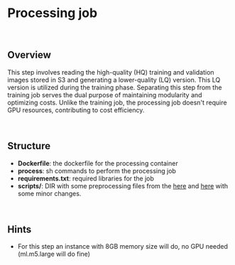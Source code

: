 # Processing job

<br>

## Overview

This step involves reading the high-quality (HQ) training and validation images stored in S3 and generating a lower-quality (LQ) version. This LQ version is utilized during the training phase. Separating this step from the training job serves the dual purpose of maintaining modularity and optimizing costs. Unlike the training job, the processing job doesn't require GPU resources, contributing to cost efficiency.

<br>

## Structure

* **Dockerfile**: the dockerfile for the processing container
* **process**: sh commands to perform the processing job
* **requirements.txt**: required libraries for the job
* **scripts/**: DIR with some preprocessing files from the [here](https://github.com/xinntao/Real-ESRGAN/blob/master/scripts/generate_multiscale_DF2K.py) and [here](https://github.com/xinntao/Real-ESRGAN/blob/master/scripts/generate_meta_info.py) with some minor changes.


<br>

## Hints

* For this step an instance with 8GB memory size will do, no GPU needed (ml.m5.large will do fine)